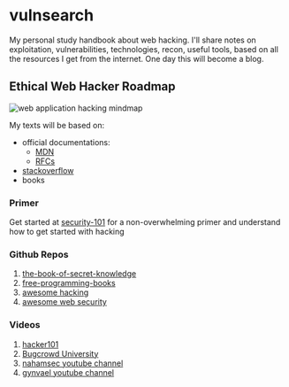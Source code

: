 # vulnsearch
My personal study handbook about web hacking.
I'll share notes on exploitation, vulnerabilities, technologies, recon, useful tools, based on all the resources I get from the internet.
One day this will become a blog.

## Ethical Web Hacker Roadmap

![web application hacking mindmap](https://github.com/nessun00x/vulnsearch/raw/master/static/images/webhacking_mindmap.png?raw=true)
 

My texts will be based on:

* official documentations:
	* [MDN](https://developer.mozilla.org/en-US/)
	* [RFCs](https://en.wikipedia.org/wiki/Request_for_Comments)
* [stackoverflow](https://stackoverflow.com)
* books

### Primer
Get started at [security-101](https://security-101.vercel.app/) for a non-overwhelming primer and understand how to get started with hacking

### Github Repos
1. [the-book-of-secret-knowledge](https://github.com/trimstray/the-book-of-secret-knowledge)
2. [free-programming-books](https://github.com/EbookFoundation/free-programming-books/blob/master/free-programming-books.md#bash)
3. [awesome hacking](https://github.com/carpedm20/awesome-hacking)
4. [awesome web security](https://github.com/qazbnm456/awesome-web-security)

### Videos
1. [hacker101](https://www.youtube.com/watch?v=zPYfT9azdK8&list=PLxhvVyxYRviZd1oEA9nmnilY3PhVrt4nj)
2. [Bugcrowd University](https://www.youtube.com/playlist?list=PLIK9nm3mu-S4K4jMHwtplbrE1JMg0jyN-)
3. [nahamsec youtube channel](https://www.youtube.com/channel/UCCZDt7MuC3Hzs6IH4xODLBw)
4. [gynvael youtube channel](https://www.youtube.com/user/GynvaelEN)
